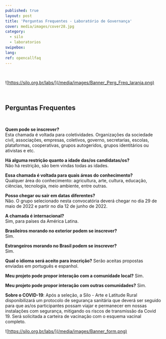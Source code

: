 ```yaml
---
published: true
layout: post
title: 'Perguntas Frequentes - Laboratório de Governança'
cover: media/images/cover28.jpg
category:
  - silo
  - laboratorios
swipebox:
lang: 
ref: opencallfaq
---
```


<br>

![https://silo.org.br/labs/](/media/images/Banner_Perg_Freq_laranja.png)

<br>

## Perguntas Frequentes 

<br>

**Quem pode se inscrever?**<br>
Esta chamada é voltada para coletividades. Organizações da sociedade civil,  associações, empresas, coletivos, governo, secretarias, escolas, plataformas, cooperativas, grupos autogeridos, grupos identitários ou ativistas e etc.   


**Há alguma restrição quanto a idade das/os candidatas/os?**<br>
Não há restrição, são bem vindas todas as idades.


**Essa chamada é voltada para quais áreas do conhecimento?**<br>
Qualquer área do conhecimento:  agricultura, arte, cultura, educação, ciências, tecnologia, meio ambiente, entre outras. 


**Posso chegar ou sair em datas diferentes?**<br>
Não. O grupo selecionado nesta convocatória deverá chegar no dia 29 de maio de 2022 e partir no dia 12 de junho de 2022.


**A chamada é internacional?**<br>
Sim, para países da América Latina.


**Brasileiros morando no exterior podem se inscrever?**<br>
Sim.


**Estrangeiros morando no Brasil podem se inscrever?**<br>
Sim. 


**Qual o idioma será aceito para inscrição?**
Serão aceitas propostas enviadas em português e espanhol.


**Meu projeto pode propor interação com a comunidade local?**
Sim.


**Meu projeto pode propor interação com outras comunidades?**
Sim.



**Sobre o COVID-19**:
Após a seleção, a Silo - Arte e Latitude Rural disponibilizará um protocolo de segurança sanitária que deverá ser seguido para que as/os participantes possam viajar e permanecer em nossas instalações com segurança, mitigando os riscos de transmissão da Covid 19. Será solicitada a carteira de vacinação com o esquema vacinal completo.

![https://silo.org.br/labs/](/media/images/Banner_form.png)
